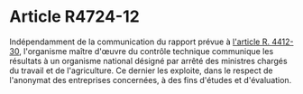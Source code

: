 # Article R4724-12

Indépendamment de la communication du rapport prévue à [l'article R. 4412-30][1], l'organisme maître d'œuvre du contrôle technique communique les résultats à un organisme national désigné par arrêté des ministres chargés du travail et de l'agriculture. Ce dernier les exploite, dans le respect de l'anonymat des entreprises concernées, à des fins d'études et d'évaluation.

 [1]: /affichCodeArticle.do?cidTexte=LEGITEXT000006072050&idArticle=LEGIARTI000018490401&dateTexte=&categorieLien=cid